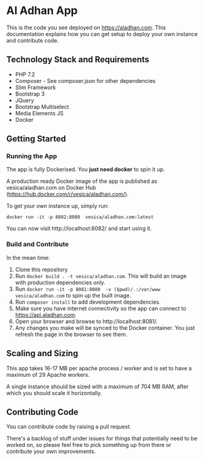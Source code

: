 # Al Adhan App

This is the code you see deployed on https://aladhan.com. This documentation explains how you can get setup
to deploy your own instance and contribute code.

## Technology Stack and Requirements
* PHP 7.2
* Composer - See composer.json for other dependencies
* Slim Framework
* Bootstrap 3
* JQuery
* Bootstrap Multiselect
* Media Elements JS
* Docker

## Getting Started

### Running the App

The app is fully Dockerised. You **just need docker** to spin it up.

A production ready Docker image of the app is published as vesica/aladhan.com on Docker Hub (https://hub.docker.com/r/vesica/aladhan.com/).

To get your own instance up, simply run:

```
docker run -it -p 8082:8080  vesica/aladhan.com:latest
``` 

You can now visit http://localhost:8082/ and start using it.

### Build and Contribute

In the mean time:

1. Clone this repository
2. Run ```docker build . -t vesica/aladhan.com```. This will build an image with production dependencies only.
3. Run ```docker run -it -p 8081:8080  -v ($pwd)/.:/var/www vesica/aladhan.com``` to spin up the built image.
3. Run ```composer install``` to add development dependencies.
6. Make sure you have internet connectivity so the app can connect to https://api.aladhan.com.
7. Open your browser and browse to http://localhost:8081/.
8. Any changes you make will be synced to the Docker container. You just refresh the page in the browser to see them.

## Scaling and Sizing

This app takes 16-17 MB per apache process / worker and is set to have a maximum of 29 Apache workers.

A single instance should be sized with a maximum of 704 MB RAM, after which you should scale it horizontally.

## Contributing Code

You can contribute code by raising a pull request.

There's a backlog of stuff under issues for things that potentially need to be worked on, so please feel free to pick something up from there or contribute your own improvements.

